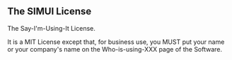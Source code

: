 ## The SIMUI License

The Say-I'm-Using-It License.

It is a MIT License except that, for business use, you MUST put your name or your company's name on the Who-is-using-XXX page of the Software.
